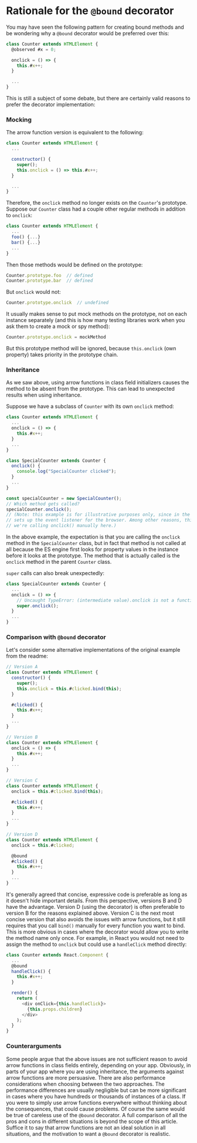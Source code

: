 # Rationale for the `@bound` decorator

You may have seen the following pattern for creating bound methods and be wondering why a `@bound` decorator would be preferred over this:

```js
class Counter extends HTMLElement {
  @observed #x = 0;

  onclick = () => {
    this.#x++;
  }

  ...
}
```

This is still a subject of some debate, but there are certainly valid reasons to prefer the decorator implementation:

### Mocking

The arrow function version is equivalent to the following:

```js
class Counter extends HTMLElement {
  ...

  constructor() {
    super();
    this.onclick = () => this.#x++;
  }

  ...
}
```

Therefore, the `onclick` method no longer exists on the `Counter`'s prototype. Suppose our `Counter` class had a couple other regular methods in addition to `onclick`:

```js
class Counter extends HTMLElement {
  ...
  foo() {...}
  bar() {...}
  ...
}
```

Then those methods would be defined on the prototype:

```js
Counter.prototype.foo  // defined
Counter.prototype.bar  // defined
```

But `onclick` would not:

```js
Counter.prototype.onclick  // undefined
```

It usually makes sense to put mock methods on the prototype, not on each instance separately (and this is how many testing libraries work when you ask them to create a mock or spy method):

```js
Counter.prototype.onclick = mockMethod
```

But this prototype method will be ignored, because `this.onclick` (own property) takes priority in the prototype chain.

### Inheritance

As we saw above, using arrow functions in class field initializers causes the method to be absent from the prototype. This can lead to unexpected results when using inheritance.

Suppose we have a subclass of `Counter` with its own `onclick` method:

```js
class Counter extends HTMLElement {
  ...
  onclick = () => {
    this.#x++;
  }
  ...
}

class SpecialCounter extends Counter {
  onclick() {
    console.log("SpecialCounter clicked");
  }
  ...
}

const specialCounter = new SpecialCounter();
// Which method gets called?
specialCounter.onclick();
// (Note: this example is for illustrative purposes only, since in the original example, `this.onclick = ...`
// sets up the event listener for the browser. Among other reasons, this example is not realistic because
// we're calling onclick() manually here.)
```

In the above example, the expectation is that you are calling the `onclick` method in the `SpecialCounter` class, but in fact that method is not called at all because the ES engine first looks for property values in the instance before it looks at the prototype. The method that is actually called is the `onclick` method in the parent `Counter` class.

`super` calls can also break unexpectedly:

```js
class SpecialCounter extends Counter {
  ...
  onclick = () => {
    // Uncaught TypeError: (intermediate value).onclick is not a function
    super.onclick();
  }
  ...
}
```

### Comparison with `@bound` decorator

Let's consider some alternative implementations of the original example from the readme:

```js
// Version A
class Counter extends HTMLElement {
  constructor() {
    super();
    this.onclick = this.#clicked.bind(this);
  }

  #clicked() {
    this.#x++;
  }
  ...
}

// Version B
class Counter extends HTMLElement {
  onclick = () => {
    this.#x++;
  }
  ...
}

// Version C
class Counter extends HTMLElement {
  onclick = this.#clicked.bind(this);

  #clicked() {
    this.#x++;
  }
  ...
}

// Version D
class Counter extends HTMLElement {
  onclick = this.#clicked;

  @bound
  #clicked() {
    this.#x++;
  }
  ...
}
```

It's generally agreed that concise, expressive code is preferable as long as it doesn't hide important details. From this perspective, versions B and D have the advantage. Version D (using the decorator) is often preferable to version B for the reasons explained above. Version C is the next most concise version that also avoids the issues with arrow functions, but it still requires that you call `bind()` manually for every function you want to bind. This is more obvious in cases where the decorator would allow you to write the method name only once. For example, in React you would not need to assign the method to `onclick` but could use a `handleClick` method directly:

```js
class Counter extends React.Component {
  ...
  @bound
  handleClick() {
    this.#x++;
  }

  render() {
    return (
      <div onClick={this.handleClick}>
        {this.props.children}
      </div>
    );
  }
}
```

### Counterarguments

Some people argue that the above issues are not sufficient reason to avoid arrow functions in class fields entirely, depending on your app. Obviously, in parts of your app where you are using inheritance, the arguments against arrow functions are more persuasive. There are also performance considerations when choosing between the two approaches. The performance differences are usually negligible but can be more significant in cases where you have hundreds or thousands of instances of a class. If you were to simply use arrow functions everywhere without thinking about the consequences, that could cause problems. Of course the same would be true of careless use of the `@bound` decorator. A full comparison of all the pros and cons in different situations is beyond the scope of this article. Suffice it to say that arrow functions are not an ideal solution in all situations, and the motivation to want a `@bound` decorator is realistic.
